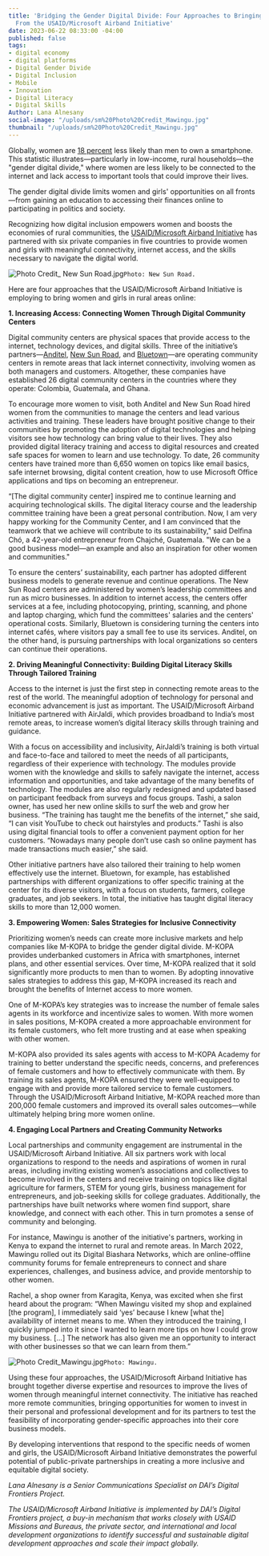 ```yaml
---
title: 'Bridging the Gender Digital Divide: Four Approaches to Bringing Women Online
  From the USAID/Microsoft Airband Initiative'
date: 2023-06-22 08:33:00 -04:00
published: false
tags:
- digital economy
- digital platforms
- Digital Gender Divide
- Digital Inclusion
- Mobile
- Innovation
- Digital Literacy
- Digital Skills
Author: Lana Alnesany
social-image: "/uploads/sm%20Photo%20Credit_Mawingu.jpg"
thumbnail: "/uploads/sm%20Photo%20Credit_Mawingu.jpg"
---
```


Globally, women are [18 percent](https://www.gsma.com/r/wp-content/uploads/2022/06/The-Mobile-Gender-Gap-Report-2022.pdf) less likely than men to own a smartphone. This statistic illustrates—particularly in low-income, rural households—the "gender digital divide," where women are less likely to be connected to the internet and lack access to important tools that could improve their lives.  

The gender digital divide limits women and girls' opportunities on all fronts—from gaining an education to accessing their finances online to participating in politics and society.

Recognizing how digital inclusion empowers women and boosts the economies of rural communities, the [USAID/Microsoft Airband Initiative](https://www.usaid.gov/digital-development/usaid-microsoft-airband-initiative) has partnered with six private companies in five countries to provide women and girls with meaningful connectivity, internet access, and the skills necessary to navigate the digital world.

![Photo Credit_ New Sun Road.jpg](/uploads/Photo%20Credit_%20New%20Sun%20Road.jpg)`Photo: New Sun Road.`

Here are four approaches that the USAID/Microsoft Airband Initiative is employing to bring women and girls in rural areas online:

**1. Increasing Access: Connecting Women Through Digital Community Centers**

Digital community centers are physical spaces that provide access to the internet, technology devices, and digital skills. Three of the initiative’s partners—[Anditel](https://www.usaid.gov/digital-development/anditel-factsheet), [New Sun Road](https://www.usaid.gov/digital-development/new-sun-road-factsheet), and [Bluetown](https://www.usaid.gov/digital-development/bluetown-factsheet)—are operating community centers in remote areas that lack internet connectivity, involving women as both managers and customers. Altogether, these companies have established 26 digital community centers in the countries where they operate: Colombia, Guatemala, and Ghana.  

To encourage more women to visit, both Anditel and New Sun Road hired women from the communities to manage the centers and lead various activities and training. These leaders have brought positive change to their communities by promoting the adoption of digital technologies and helping visitors see how technology can bring value to their lives. They also provided digital literacy training and access to digital resources and created safe spaces for women to learn and use technology. To date, 26 community centers have trained more than 6,650 women on topics like email basics, safe internet browsing, digital content creation, how to use Microsoft Office applications and tips on becoming an entrepreneur.  

“[The digital community center] inspired me to continue learning and acquiring technological skills. The digital literacy course and the leadership committee training have been a great personal contribution. Now, I am very happy working for the Community Center, and I am convinced that the teamwork that we achieve will contribute to its sustainability," said Delﬁna Chó, a 42-year-old entrepreneur from Chajché, Guatemala. "We can be a good business model—an example and also an inspiration for other women and communities."

To ensure the centers’ sustainability, each partner has adopted different business models to generate revenue and continue operations. The New Sun Road centers are administered by women’s leadership committees and run as micro businesses. In addition to internet access, the centers offer services at a fee, including photocopying, printing, scanning, and phone and laptop charging, which fund the committees' salaries and the centers' operational costs. Similarly, Bluetown is considering turning the centers into internet cafés, where visitors pay a small fee to use its services. Anditel, on the other hand, is pursuing partnerships with local organizations so centers can continue their operations.  

**2. Driving Meaningful Connectivity: Building Digital Literacy Skills Through Tailored Training**

Access to the internet is just the first step in connecting remote areas to the rest of the world. The meaningful adoption of technology for personal and economic advancement is just as important. The USAID/Microsoft Airband Initiative partnered with AirJaldi, which provides broadband to India’s most remote areas, to increase women’s digital literacy skills through training and guidance.

With a focus on accessibility and inclusivity, AirJaldi’s training is both virtual and face-to-face and tailored to meet the needs of all participants, regardless of their experience with technology. The modules provide women with the knowledge and skills to safely navigate the internet, access information and opportunities, and take advantage of the many benefits of technology. The modules are also regularly redesigned and updated based on participant feedback from surveys and focus groups.
Tashi, a salon owner, has used her new online skills to surf the web and grow her business. “The training has taught me the benefits of the internet,” she said, “I can visit YouTube to check out hairstyles and products.” Tashi is also using digital financial tools to offer a convenient payment option for her customers. “Nowadays many people don’t use cash so online payment has made transactions much easier,” she said. 

Other initiative partners have also tailored their training to help women effectively use the internet. Bluetown, for example, has established partnerships with different organizations to offer specific training at the center for its diverse visitors, with a focus on students, farmers, college graduates, and job seekers. In total, the initiative has taught digital literacy skills to more than 12,000 women.

**3. Empowering Women: Sales Strategies for Inclusive Connectivity**

Prioritizing women’s needs can create more inclusive markets and help companies like M-KOPA to bridge the gender digital divide. M-KOPA provides underbanked customers in Africa with smartphones, internet plans, and other essential services. Over time, M-KOPA realized that it sold significantly more products to men than to women. By adopting innovative sales strategies to address this gap, M-KOPA increased its reach and brought the benefits of Internet access to more women. 

One of M-KOPA’s key strategies was to increase the number of female sales agents in its workforce and incentivize sales to women. With more women in sales positions, M-KOPA created a more approachable environment for its female customers, who felt more trusting and at ease when speaking with other women. 

M-KOPA also provided its sales agents with access to M-KOPA Academy for training to better understand the specific needs, concerns, and preferences of female customers and how to effectively communicate with them. By training its sales agents, M-KOPA ensured they were well-equipped to engage with and provide more tailored service to female customers. Through the USAID/Microsoft Airband Initiative, M-KOPA reached more than 200,000 female customers and improved its overall sales outcomes—while ultimately helping bring more women online.

**4. Engaging Local Partners and Creating Community Networks**

Local partnerships and community engagement are instrumental in the USAID/Microsoft Airband Initiative. All six partners work with local organizations to respond to the needs and aspirations of women in rural areas, including inviting existing women’s associations and collectives to become involved in the centers and receive training on topics like digital agriculture for farmers, STEM for young girls, business management for entrepreneurs, and job-seeking skills for college graduates. Additionally, the partnerships have built networks where women find support, share knowledge, and connect with each other. This in turn promotes a sense of community and belonging. 

For instance, Mawingu is another of the initiative's partners, working in Kenya to expand the internet to rural and remote areas. In March 2022, Mawingu rolled out its Digital Biashara Networks, which are online-offline community forums for female entrepreneurs to connect and share experiences, challenges, and business advice, and provide mentorship to other women. 

Rachel, a shop owner from Karagita, Kenya, was excited when she first heard about the program: “When Mawingu visited my shop and explained [the program], I immediately said ‘yes’ because I knew [what the] availability of internet means to me. When they introduced the training, I quickly jumped into it since I wanted to learn more tips on how I could grow my business. [...] The network has also given me an opportunity to interact with other businesses so that we can learn from them.”

![Photo Credit_Mawingu.jpg](/uploads/Photo%20Credit_Mawingu.jpg)`Photo: Mawingu.`

Using these four approaches, the USAID/Microsoft Airband Initiative has brought together diverse expertise and resources to improve the lives of women through meaningful internet connectivity. The initiative has reached more remote communities, bringing opportunities for women to invest in their personal and professional development and for its partners to test the feasibility of incorporating gender-specific approaches into their core business models. 

By developing interventions that respond to the specific needs of women and girls, the USAID/Microsoft Airband Initiative demonstrates the powerful potential of public-private partnerships in creating a more inclusive and equitable digital society.

*Lana Alnesany is a Senior Communications Specialist on DAI’s Digital Frontiers Project.*

*The USAID/Microsoft Airband Initiative is implemented by DAI’s Digital Frontiers project, a buy-in mechanism that works closely with USAID Missions and Bureaus, the private sector, and international and local development organizations to identify successful and sustainable digital development approaches and scale their impact globally.*